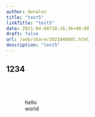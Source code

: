```yaml
---
author: denalon
title: "test5"
linkTitle: "test5"
date: 2021-04-08T10:16:36+08:00
draft: false
url: /web/share/2021040801.html
description: "test5"
---
```



## 1234

<style>
#float-text {
    position: relative;
    padding: 50px;
    background-color: var(--color1);
    border-radius: 11px;
    /* 投影 */
    box-shadow: 20px 20px var(--color2);
    /* 动画效果 50%的时候向上移动20px */
    animation: animate1 4s ease-in-out infinite;
}

/* 实现底部横线与圆点 */

#float-text::after, #float-text::before {
    position: absolute;
    content: '';
    height: 11px;
    left: 0px;
    background-color: var(--color1);
    border-radius: 11px;
    /* 投影 */
    box-shadow: 20px 20px var(--color2);
}

/* 单独定义底部横线的样式，宽度为50px */

#float-text::after {
    width: 50px;
    bottom: -25px;
    /* 动画效果 50%的时候向上移动10px 加上P元素向上移动20，真实移动像素为20+10px */
    animation: animate2 4s ease-in-out infinite;
}

/* 单独定义底部圆点的样式，宽度为11px */

#float-text::before {
    width: 11px;
    bottom: -50px;
    /* 动画效果 50%的时候向上移动15px 加上P元素向上移动20，真实移动像素为20+15px */
    animation: animate3 4s ease-in-out infinite;
}

@keyframes animate1 {
    /* 初始化和结束状态为默认 */
    50% {
        transform: translateY(-20px);
    }
}

@keyframes animate2 {
    /* 初始化和结束状态为默认 */
    50% {
        transform: translateY(-10px);
    }
}

@keyframes animate3 {
    /* 初始化和结束状态为默认 */
    50% {
        transform: translateY(-15px);
    }
}
</style>

<div>
<p id="float-text" class="colorful">hello <br> world</p>
</div>